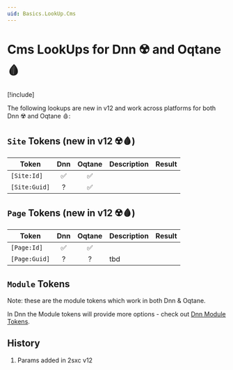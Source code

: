 ```yaml
---
uid: Basics.LookUp.Cms
---
```


# Cms LookUps for Dnn ☢️ and Oqtane 🩸

[!include[](~/basics/stack/_shared-float-summary.md)]
<style>.context-box-summary .lookup-sources { visibility: visible; } </style>

The following lookups are new in v12 and work across platforms for both Dnn ☢️ and Oqtane 🩸:

<!-- ## `Tenant` Tokens

| Token | Dnn | Oqtane | Description | Result
| --- | :-: | :-: | --- | ---
| `[Tenant:Id]` | ✅ | ✅ | 
| `[Tenant:Guid]` | - | - | future feature | - -->

## `Site` Tokens (new in v12 ☢️🩸)

| Token | Dnn | Oqtane | Description | Result
| --- | :-: | :-: | --- | ---
| `[Site:Id]` | ✅ | ✅ | 
| `[Site:Guid]` | ? | ✅ | 

## `Page` Tokens (new in v12 ☢️🩸)

| Token | Dnn | Oqtane | Description | Result
| --- | :-: | :-: | --- | ---
| `[Page:Id]` | ✅ | ✅ | 
| `[Page:Guid]` | ? | ? | tbd

## `Module` Tokens

Note: these are the module tokens which work in both Dnn & Oqtane. 

In Dnn the Module tokens will provide more options - check out [Dnn Module Tokens](xref:Basics.LookUp.Dnn#module-tokens).



## History

1. Params added in 2sxc v12


